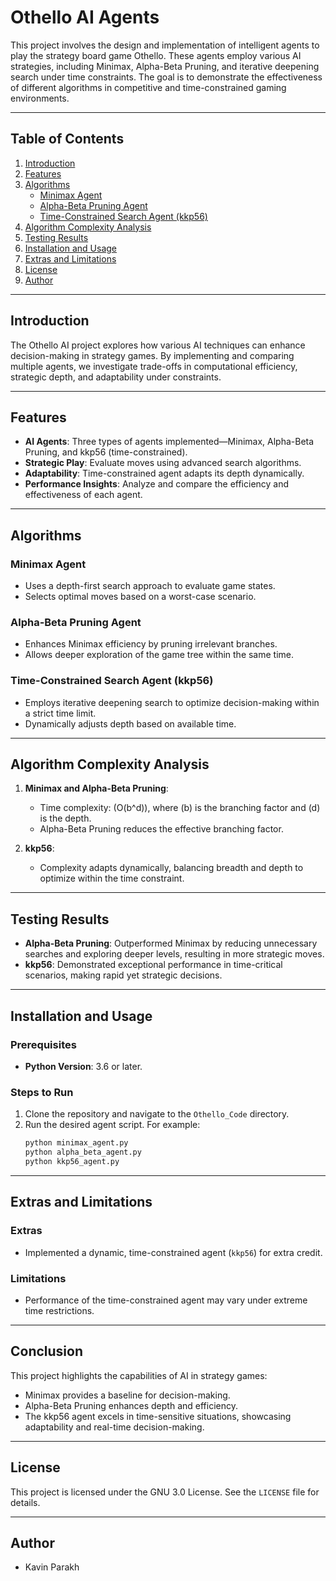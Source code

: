 
# Othello AI Agents

This project involves the design and implementation of intelligent agents to play the strategy board game Othello. These agents employ various AI strategies, including Minimax, Alpha-Beta Pruning, and iterative deepening search under time constraints. The goal is to demonstrate the effectiveness of different algorithms in competitive and time-constrained gaming environments.

---

## Table of Contents

1. [Introduction](#introduction)
2. [Features](#features)
3. [Algorithms](#algorithms)
   - [Minimax Agent](#minimax-agent)
   - [Alpha-Beta Pruning Agent](#alpha-beta-pruning-agent)
   - [Time-Constrained Search Agent (kkp56)](#time-constrained-search-agent-kkp56)
4. [Algorithm Complexity Analysis](#algorithm-complexity-analysis)
5. [Testing Results](#testing-results)
6. [Installation and Usage](#installation-and-usage)
7. [Extras and Limitations](#extras-and-limitations)
8. [License](#license)
9. [Author](#author)

---

## Introduction

The Othello AI project explores how various AI techniques can enhance decision-making in strategy games. By implementing and comparing multiple agents, we investigate trade-offs in computational efficiency, strategic depth, and adaptability under constraints.

---

## Features

- **AI Agents**: Three types of agents implemented—Minimax, Alpha-Beta Pruning, and kkp56 (time-constrained).
- **Strategic Play**: Evaluate moves using advanced search algorithms.
- **Adaptability**: Time-constrained agent adapts its depth dynamically.
- **Performance Insights**: Analyze and compare the efficiency and effectiveness of each agent.

---

## Algorithms

### Minimax Agent
- Uses a depth-first search approach to evaluate game states.
- Selects optimal moves based on a worst-case scenario.

### Alpha-Beta Pruning Agent
- Enhances Minimax efficiency by pruning irrelevant branches.
- Allows deeper exploration of the game tree within the same time.

### Time-Constrained Search Agent (kkp56)
- Employs iterative deepening search to optimize decision-making within a strict time limit.
- Dynamically adjusts depth based on available time.

---

## Algorithm Complexity Analysis

1. **Minimax and Alpha-Beta Pruning**:
   - Time complexity: \(O(b^d)\), where \(b\) is the branching factor and \(d\) is the depth.
   - Alpha-Beta Pruning reduces the effective branching factor.

2. **kkp56**:
   - Complexity adapts dynamically, balancing breadth and depth to optimize within the time constraint.

---

## Testing Results

- **Alpha-Beta Pruning**: Outperformed Minimax by reducing unnecessary searches and exploring deeper levels, resulting in more strategic moves.
- **kkp56**: Demonstrated exceptional performance in time-critical scenarios, making rapid yet strategic decisions.

---

## Installation and Usage

### Prerequisites
- **Python Version**: 3.6 or later.

### Steps to Run
1. Clone the repository and navigate to the `Othello_Code` directory.
2. Run the desired agent script. For example:
   ```bash
   python minimax_agent.py
   python alpha_beta_agent.py
   python kkp56_agent.py
   ```

---

## Extras and Limitations

### Extras
- Implemented a dynamic, time-constrained agent (`kkp56`) for extra credit.

### Limitations
- Performance of the time-constrained agent may vary under extreme time restrictions.

---

## Conclusion

This project highlights the capabilities of AI in strategy games:
- Minimax provides a baseline for decision-making.
- Alpha-Beta Pruning enhances depth and efficiency.
- The kkp56 agent excels in time-sensitive situations, showcasing adaptability and real-time decision-making.

---

## License
This project is licensed under the GNU 3.0 License. See the `LICENSE` file for details.

---

## Author
- Kavin Parakh
